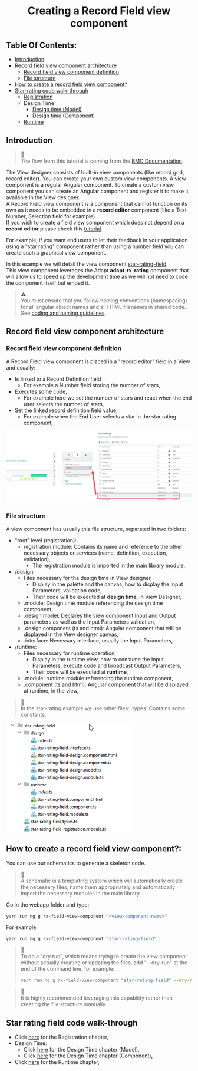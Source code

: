 <h1 style="text-align:center">Creating a Record Field view component</h1>

## Table Of Contents:
* [Introduction](#introduction)
* [Record field view component architecture](#architecture)
  * [Record field view component definition](#view-component-definition)
  * [File structure](#file-structure)
* [How to create a record field view component?](#create-view-component)
* [Star-rating code walk-through](#star-rating)
  * [Registration](./REGISTRATION.MD)
  * Design Time
    * [Design time (Model)](./DESIGN_TIME_MODEL.MD)
    * [Design time (Component)](./DESIGN_TIME_COMPONENT.MD)
  * [Runtime](./RUNTIME.MD)


<a name="introduction"></a>
## Introduction
> :memo:  
> The flow from this tutorial is coming from the [BMC Documentation](https://docs.bmc.com/docs/helixplatform/creating-custom-view-components-851871297.html).

The View designer consists of built-in view components (like record grid, record editor). You can create your own custom view components. A view component is a regular Angular component. To create a custom view component you can create an Angular component and register it to make it available in the View designer.  
A Record Field view component is a component that cannot function on its own as it needs to be embedded in a **record editor** component (like a Text, Number, Selection field for example).  
If you wish to create a field view component which does not depend on a **record editor** please check this [tutorial](../_view-component/VIEW_COMPONENT.MD).  

For example, if you want end users to let their feedback in your application using a "star rating" component rather than using a number field you can create such a graphical view component.  

In this example we will detail the view component [star-rating-field](../../_details/JAVASCRIPT_RECORD_FIELD_VIEW_COMPONENTS.MD#star-rating-field).  
This view component leverages the Adapt **adapt-rx-rating** component that will allow us to speed up the development time as we will not need to code the component itself but embed it.

  
> :warning:  
> You must ensure that you follow naming conventions (namespacing) for all angular object names and all HTML filenames in shared code.  
> See [coding and naming guidelines](../CODING_NAMING_GUIDELINES.MD).



<a name="architecture"></a>
## Record field view component architecture
<a name="view-component-definition"></a>
### Record field view component definition
A Record Field view component is placed in a "record editor" field in a View and usually:
* Is linked to a Record Definition field
  * For example a Number field storing the number of stars,
* Executes some code,
  * For example here we set the number of stars and react when the end user selects the number of stars,
* Set the linked record definition field value,
  * For example when the End User selects a star in the star rating component,

![Runtime Component screenshot](../../_details/pictures/view-component-field-runtime.png)


<a name="file-structure"></a>
### File structure
A view component has usually this file structure, separated in two folders:
* "root" level (registration):
  * registration.module: Contains its name and reference to the other necessary objects or services (name, definition, execution, validation),
    * The registration module is imported in the main library module,
* /design:
  * Files necessary for the design time in View designer,
    * Display in the palette and the canvas, how to display the Input Parameters, validation code,
    * Their code will be executed at **design time**, in View Designer, 
  * .module: Design time module referencing the design time component,
  * .design.model: Declares the view component Input and Output parameters as well as the Input Parameters validation,
  * .design.component (ts and html): Angular component that will be displayed in the View designer canvas,
  * .interface: Necessary interface, usually the Input Parameters,
* /runtime:
  * Files necessary for runtime operation,
    * Display in the runtime view, how to consume the Input Parameters, execute code and broadcast Output Parameters,
    * Their code will be executed at **runtime**, 
  * .module: runtime module referencing the runtime component,
  * .component (ts and html): Angular component that will be displayed at runtime, in the view,

> :memo:  
> In the star-rating example we use other files:
> .types: Contains some constants, 

![view component architecture](../../_details/pictures/view-component-field-architecture.png)


<a name="create-view-component"></a>
## How to create a record field view component?:
You can use our schematics to generate a skeleton code.  
> :memo:  
> A schematic is a templating system which will automatically create the necessary files, name them appropriately and automatically import the necessary modules in the main library.  
  
Go in the webapp folder and type:
```bash
yarn run ng g rx-field-view-component "<view-component-name>"
```
For example:
```bash
yarn run ng g rx-field-view-component "star-rating-field"
```

> :memo:  
> To do a "dry run", which means trying to create the view component without actually creating or updating the files, add "--dry-run" at the end of the command line, for example:
> ```bash
> yarn run ng g rx-field-view-component "star-rating-field" --dry-run
> ```

> :memo:  
> It is highly recommended leveraging this capability rather than creating the file structure manually.  


<a name="star-rating"></a>
## Star rating field code walk-through
* Click [here](./REGISTRATION.MD) for the Registration chapter,
* Design Time:
  * Click [here](./DESIGN_TIME_MODEL.MD) for the Design Time chapter (Model),
  * Click [here](./DESIGN_TIME_COMPONENT.MD) for the Design Time chapter (Component),
* Click [here](./RUNTIME.MD) for the Runtime chapter,
